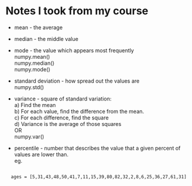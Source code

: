 # Notes I took from my course

* mean - the average
* median - the middle value
* mode - the value which appears most frequently
<br>    numpy.mean()
<br>    numpy.median()
<br>    numpy.mode()

* standard deviation - how spread out the values are
<br>    numpy.std()

* variance - square of standard variation:
<br>	a) Find the mean
<br>	b) For each value, find the difference from the mean.
<br>	c) For each difference, find the square 
<br>	d) Variance is the average of those squares
<br>    OR
<br>	numpy.var()

* percentile - number that describes the value that a given percent of values are lower than.
<br>	eg.
<code>
  ages = [5,31,43,48,50,41,7,11,15,39,80,82,32,2,8,6,25,36,27,61,31]
</code>

